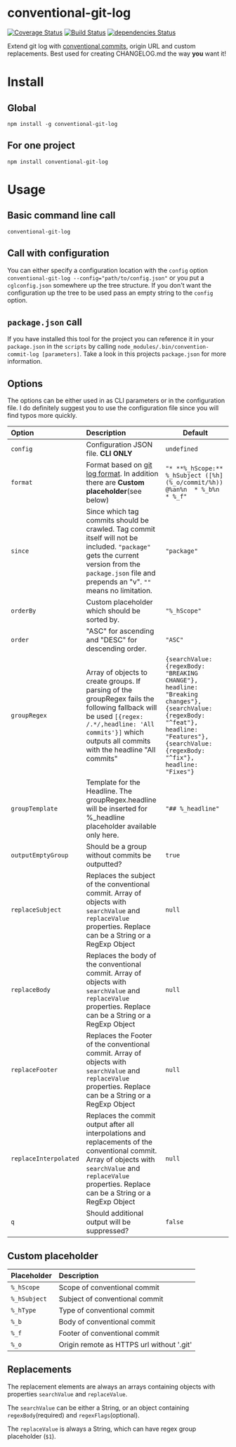 # conventional-git-log
[![Coverage Status](https://coveralls.io/repos/github/wesselbaum/conventional-git-log/badge.svg?branch=Unit_tests_%26_coverage)](https://coveralls.io/github/wesselbaum/conventional-git-log?branch=Unit_tests_%26_coverage)
[![Build Status](https://travis-ci.org/wesselbaum/conventional-git-log.svg?branch=master)](https://travis-ci.org/wesselbaum/conventional-git-log)
[![dependencies Status](https://david-dm.org/wesselbaum/conventional-git-log/status.svg)](https://david-dm.org/wesselbaum/conventional-git-log)

Extend git log with [conventional commits](https://www.conventionalcommits.org/en/v1.0.0-beta.2/), origin URL and custom replacements.
Best used for creating CHANGELOG.md the way __you__ want it!

# Install 

## Global
`npm install -g conventional-git-log`

## For one project
`npm install conventional-git-log`

# Usage

## Basic command line call
`conventional-git-log`

## Call with configuration
You can either specify a configuration location with the `config` option `conventional-git-log --config="path/to/config.json"` or you put a `cglconfig.json` somewhere up the tree structure. If you don't want the configuration up the tree to be used pass an empty string to the `config` option.

## `package.json` call
If you have installed this tool for the project you can reference it in your `package.json` in the `scripts` by calling `node_modules/.bin/convention-commit-log [parameters]`. Take a look in this projects `package.json` for more information.

## Options

The options can be either used in as CLI parameters or in the configuration file. 
I do definitely suggest you to use the configuration file since you will find typos more quickly.

| Option        | Description | Default |
|:------------------|:-------------|---------|
| `config` | Configuration JSON file. __CLI ONLY__ | `undefined` |
| `format` | Format based on [git log format](https://www.git-scm.com/docs/git-log#Documentation/git-log.txt-emnem). In addition there are **Custom placeholder**(see below) | `"* **%_hScope:** %_hSubject ([%h](%_o/commit/%h)) @%an%n  * %_b%n  * %_f"` |
| `since` | Since which tag commits should be crawled. Tag commit itself will not be included. `"package"` gets the current version from the `package.json` file and prepends an "v". `""` means no limitation. | `"package"` |
| `orderBy` | Custom placeholder which should be sorted by. | `"%_hScope"` |
| `order` | "ASC" for ascending and "DESC" for descending order. | `"ASC"` |
| `groupRegex` | Array of objects to create groups. If parsing of the groupRegex fails the following fallback will be used `[{regex: /.*/,headline: 'All commits'}]` which outputs all commits with the headline "All commits" | `{searchValue: {regexBody: "BREAKING CHANGE"}, headline: "Breaking changes"},{searchValue: {regexBody: "^feat"}, headline: "Features"},{searchValue: {regexBody: "^fix"}, headline: "Fixes"}` |
| `groupTemplate` | Template for the Headline. The groupRegex.headline will be inserted for %_headline placeholder available only here. | `"## %_headline"` |
| `outputEmptyGroup` | Should be a group without commits be outputted? | `true` |
| `replaceSubject` | Replaces the subject of the conventional commit. Array of objects with `searchValue` and `replaceValue` properties. Replace can be a String or a RegExp Object| `null` |
| `replaceBody` | Replaces the body of the conventional commit. Array of objects with `searchValue` and `replaceValue` properties. Replace can be a String or a RegExp Object | `null` |
| `replaceFooter` | Replaces the Footer of the conventional commit. Array of objects with `searchValue` and `replaceValue` properties. Replace can be a String or a RegExp Object | `null` |
| `replaceInterpolated` | Replaces the commit output after all interpolations and replacements of the conventional commit. Array of objects with `searchValue` and `replaceValue` properties. Replace can be a String or a RegExp Object| `null` |
| `q` | Should additional output will be suppressed?  | `false` |

## Custom placeholder
| Placeholder        | Description |
|:------------------|:-------------|
| `%_hScope` | Scope of conventional commit |
| `%_hSubject` | Subject of conventional commit |
| `%_hType` | Type of conventional commit | 
| `%_b` | Body of conventional commit |
| `%_f` | Footer of conventional commit |
| `%_o` | Origin remote as HTTPS url without '.git' |

## Replacements
The replacement elements are always an arrays containing objects with properties `searchValue` and `replaceValue`.

The `searchValue` can be either a String, or an object containing `regexBody`(required) and `regexFlags`(optional).

The `replaceValue` is always a String, which can have regex group placeholder (`$1`).